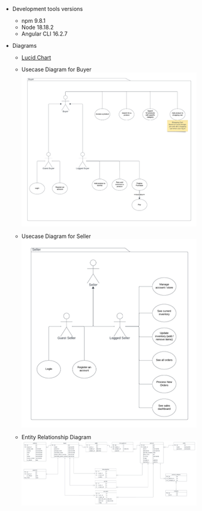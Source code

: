 - Development tools versions
    - npm 9.8.1
    - Node 18.18.2
    - Angular CLI 16.2.7

- Diagrams
    - [Lucid Chart](https://lucid.app/lucidchart/f67a5eec-203f-4507-9084-23cb426f1bd7/edit?viewport_loc=-5038%2C-1120%2C3328%2C1939%2C19zaafkJCjLk&invitationId=inv_eaf16723-3c44-41c7-99b5-4c6c6eba3c9c)

    - Usecase Diagram for Buyer
    ![UseCase for Buyer](idea/diagrams/v2/UseCase_Buyer.png)
    - Usecase Diagram for Seller
    ![UseCase for Seller](idea/diagrams/v2/UseCase_Seller.png)
    - Entity Relationship Diagram
    ![Entity Relationship](idea/diagrams/v2/ER.png)
